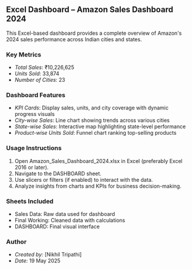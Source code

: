 ## Excel Dashboard – Amazon Sales Dashboard 2024

This Excel-based dashboard provides a complete overview of Amazon's 2024 sales performance across Indian cities and states.

### Key Metrics

- *Total Sales*: ₹10,226,625
- *Units Sold*: 33,874
- *Number of Cities*: 23

### Dashboard Features

- *KPI Cards*: Display sales, units, and city coverage with dynamic progress visuals
- *City-wise Sales*: Line chart showing trends across various cities
- *State-wise Sales*: Interactive map highlighting state-level performance
- *Product-wise Units Sold*: Funnel chart ranking top-selling products

### Usage Instructions

1. Open Amazon_Sales_Dashboard_2024.xlsx in Excel (preferably Excel 2016 or later).
2. Navigate to the DASHBOARD sheet.
3. Use slicers or filters (if enabled) to interact with the data.
4. Analyze insights from charts and KPIs for business decision-making.

### Sheets Included

- Sales Data: Raw data used for dashboard
- Final Working: Cleaned data with calculations
- DASHBOARD: Final visual interface

### Author

- *Created by:* [Nikhil Tripathi]
- *Date:*  19 May 2025

